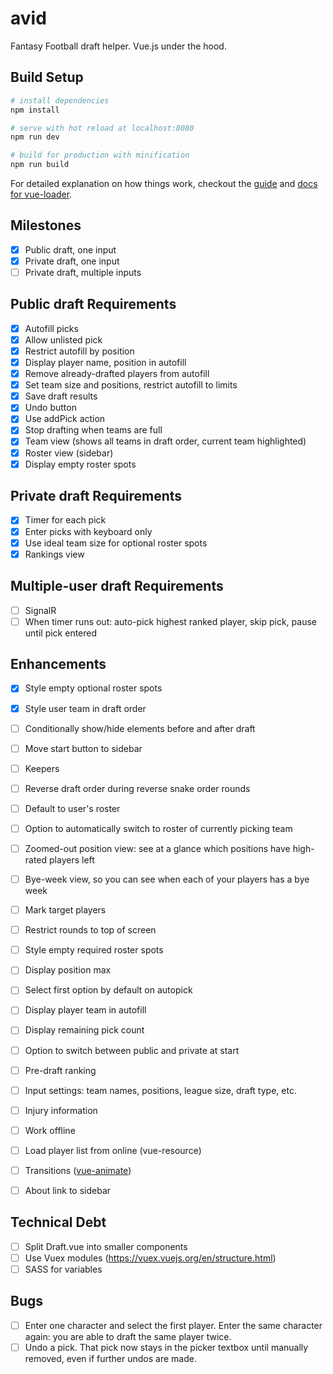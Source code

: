 # avid
Fantasy Football draft helper. Vue.js under the hood.

## Build Setup

``` bash
# install dependencies
npm install

# serve with hot reload at localhost:8080
npm run dev

# build for production with minification
npm run build
```

For detailed explanation on how things work, checkout the [guide](http://vuejs-templates.github.io/webpack/) and [docs for vue-loader](http://vuejs.github.io/vue-loader).

## Milestones
- [x] Public draft, one input
- [x] Private draft, one input
- [ ] Private draft, multiple inputs

## Public draft Requirements
- [x] Autofill picks
- [x] Allow unlisted pick
- [x] Restrict autofill by position
- [x] Display player name, position in autofill
- [x] Remove already-drafted players from autofill
- [x] Set team size and positions, restrict autofill to limits
- [x] Save draft results
- [x] Undo button
- [x] Use addPick action
- [x] Stop drafting when teams are full
- [x] Team view (shows all teams in draft order, current team highlighted)
- [x] Roster view (sidebar)
- [x] Display empty roster spots

## Private draft Requirements
- [x] Timer for each pick
- [x] Enter picks with keyboard only
- [x] Use ideal team size for optional roster spots
- [x] Rankings view

## Multiple-user draft Requirements
- [ ] SignalR
- [ ] When timer runs out: auto-pick highest ranked player, skip pick, pause until pick entered

## Enhancements
- [x] Style empty optional roster spots
- [x] Style user team in draft order

- [ ] Conditionally show/hide elements before and after draft
- [ ] Move start button to sidebar
- [ ] Keepers
- [ ] Reverse draft order during reverse snake order rounds
- [ ] Default to user's roster
- [ ] Option to automatically switch to roster of currently picking team

- [ ] Zoomed-out position view: see at a glance which positions have high-rated players left
- [ ] Bye-week view, so you can see when each of your players has a bye week
- [ ] Mark target players

- [ ] Restrict rounds to top of screen
- [ ] Style empty required roster spots
- [ ] Display position max
- [ ] Select first option by default on autopick
- [ ] Display player team in autofill
- [ ] Display remaining pick count
- [ ] Option to switch between public and private at start
- [ ] Pre-draft ranking
- [ ] Input settings: team names, positions, league size, draft type, etc.
- [ ] Injury information
- [ ] Work offline
- [ ] Load player list from online (vue-resource)
- [ ] Transitions ([vue-animate](https://github.com/haydenbbickerton/vue-animate))
- [ ] About link to sidebar

## Technical Debt
- [ ] Split Draft.vue into smaller components
- [ ] Use Vuex modules (https://vuex.vuejs.org/en/structure.html)
- [ ] SASS for variables

## Bugs
- [ ] Enter one character and select the first player. Enter the same character again: you are able to draft the same player twice.
- [ ] Undo a pick. That pick now stays in the picker textbox until manually removed, even if further undos are made.
